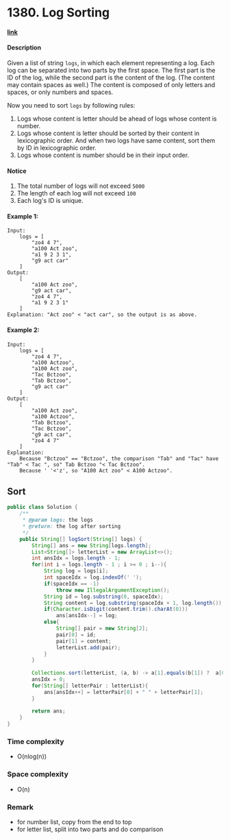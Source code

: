 # 1380. Log Sorting

#### [link](https://www.lintcode.com/problem/log-sorting/)

#### Description
Given a list of string `logs`, in which each element representing a log. Each log can be separated into two parts by the first space. The first part is the ID of the log, while the second part is the content of the log. (The content may contain spaces as well.) The content is composed of only letters and spaces, or only numbers and spaces.

Now you need to sort `logs` by following rules:

1. Logs whose content is letter should be ahead of logs whose content is number.
3. Logs whose content is letter should be sorted by their content in lexicographic order. And when two logs have same content, sort them by ID in lexicographic order.
4. Logs whose content is number should be in their input order.

#### Notice
1. The total number of logs will not exceed `5000`
2. The length of each log will not exceed `100`
3. Each log's ID is unique.

#### Example 1:
```
Input:  
    logs = [
        "zo4 4 7",
        "a100 Act zoo",
        "a1 9 2 3 1",
        "g9 act car"
    ]
Output: 
    [
        "a100 Act zoo",
        "g9 act car",
        "zo4 4 7",
        "a1 9 2 3 1"
    ]
Explanation: "Act zoo" < "act car", so the output is as above.
```
#### Example 2:
```
Input:  
    logs = [
        "zo4 4 7",
        "a100 Actzoo",
        "a100 Act zoo",
        "Tac Bctzoo",
        "Tab Bctzoo",
        "g9 act car"
    ]
Output: 
    [
        "a100 Act zoo",
        "a100 Actzoo",
        "Tab Bctzoo",
        "Tac Bctzoo",
        "g9 act car",
        "zo4 4 7"
    ]
Explanation:
    Because "Bctzoo" == "Bctzoo", the comparison "Tab" and "Tac" have "Tab" < Tac ", so" Tab Bctzoo "< Tac Bctzoo".
    Because ' '<'z', so "A100 Act zoo" < A100 Actzoo".
```

## Sort
```java
public class Solution {
    /**
     * @param logs: the logs
     * @return: the log after sorting
     */
    public String[] logSort(String[] logs) {
        String[] ans = new String[logs.length];
        List<String[]> letterList = new ArrayList<>();
        int ansIdx = logs.length - 1;
        for(int i = logs.length - 1 ; i >= 0 ; i--){
            String log = logs[i];
            int spaceIdx = log.indexOf(' ');
            if(spaceIdx == -1)
                throw new IllegalArgumentException();
            String id = log.substring(0, spaceIdx);
            String content = log.substring(spaceIdx + 1, log.length());
            if(Character.isDigit(content.trim().charAt(0)))
                ans[ansIdx--] = log;
            else{
                String[] pair = new String[2];
                pair[0] = id;
                pair[1] = content;
                letterList.add(pair);
            }
        }
        
        Collections.sort(letterList, (a, b) -> a[1].equals(b[1]) ?  a[0].compareTo(b[0]) : a[1].compareTo(b[1]));
        ansIdx = 0;
        for(String[] letterPair : letterList){
            ans[ansIdx++] = letterPair[0] + " " + letterPair[1];
        }
        
        return ans;
    }
}
```
### Time complexity
* O(nlog(n))
### Space complexity
* O(n)
### Remark
* for number list, copy from the end to top
* for letter list, split into two parts and do comparison